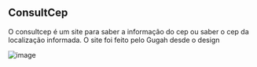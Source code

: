## ConsultCep

O consultcep é um site para saber a informação do cep ou saber o cep da localização informada.
O site foi feito pelo Gugah desde o design 

![image](https://user-images.githubusercontent.com/83383362/137279394-73f997d0-1fb6-462d-85e0-47317fc80f1d.png)
